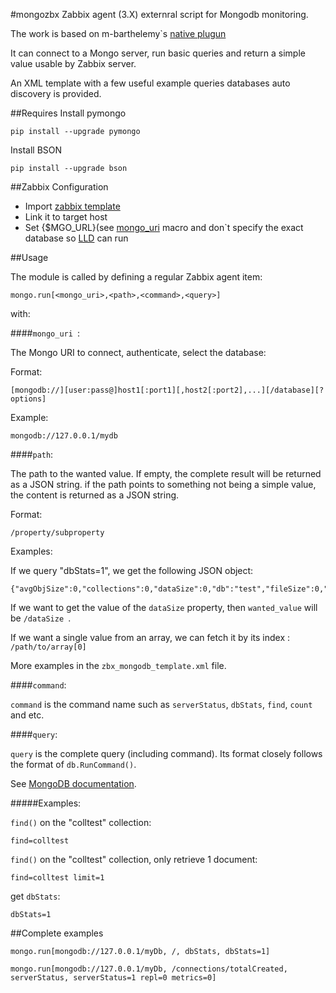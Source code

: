 #mongozbx
Zabbix agent (3.X) externral script for Mongodb monitoring.

The work is based on m-barthelemy`s [native plugun](https://github.com/m-barthelemy/zabbix-mongo-old)

It can connect to a Mongo server, run basic queries and return a simple value usable by Zabbix server.

An XML template with a few useful example queries databases auto discovery is provided.

##Requires
Install pymongo

    pip install --upgrade pymongo

Install BSON

    pip install --upgrade bson

##Zabbix Configuration

- Import [zabbix template](zbx_mongodb_template.xml)
- Link it to target host
- Set {$MGO_URL}(see [mongo_uri](#mongo_uri)  macro and don`t specify the exact database so [LLD](https://www.zabbix.com/documentation/3.0/manual/discovery/low_level_discovery) can run

##Usage

The module is called by defining a regular Zabbix agent item:

    mongo.run[<mongo_uri>,<path>,<command>,<query>]

with:

####<a name="mongo_uri"></a>`mongo_uri `:

The Mongo URI to connect, authenticate, select the database:

Format:

    [mongodb://][user:pass@]host1[:port1][,host2[:port2],...][/database][?options]

Example:
    
    mongodb://127.0.0.1/mydb

####`path`:

The path to the wanted value. If empty, the complete result will be returned as a JSON string. if the path points to something not being a simple value, the content is returned as a JSON string.

Format:

    /property/subproperty

Examples:

  If we query "dbStats=1", we get the following JSON object:

    {"avgObjSize":0,"collections":0,"dataSize":0,"db":"test","fileSize":0,"indexSize":0,"indexes":0,"numExtents":0,"objects":0,"ok":1,"storageSize":0}

  If we want to get the value of the `dataSize` property, then `wanted_value` will be `/dataSize `.

  If we want a single value from an array, we can fetch it by its index : `/path/to/array[0]`

More examples in the `zbx_mongodb_template.xml` file.

####`command`:

`command` is the command name such as `serverStatus`, `dbStats`, `find`, `count` and etc.

####`query`: 

`query` is the complete query (including command). Its format closely follows the format of `db.RunCommand()`.

See [MongoDB documentation](https://docs.mongodb.org/manual/reference/command/).

#####Examples:

  `find()` on the "colltest" collection:
  
    find=colltest

  `find()` on the "colltest" collection, only retrieve 1 document:
  
    find=colltest limit=1

  get `dbStats`:
  
    dbStats=1

##Complete examples

    mongo.run[mongodb://127.0.0.1/myDb, /, dbStats, dbStats=1]

    mongo.run[mongodb://127.0.0.1/myDb, /connections/totalCreated, serverStatus, serverStatus=1 repl=0 metrics=0]

